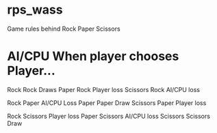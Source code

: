 # rps_wass
Game rules behind Rock Paper Scissors

AI/CPU      When player chooses     Player...
===============================================
Rock        Rock                    Draws
Paper       Rock                    Player loss
Scissors    Rock                    AI/CPU loss

Rock        Paper                   AI/CPU Loss
Paper       Paper                   Draw
Scissors    Paper                   Player loss

Rock        Scissors                Player loss
Paper       Scissors                AI/CPU loss
Scissors    Scissors                Draw
